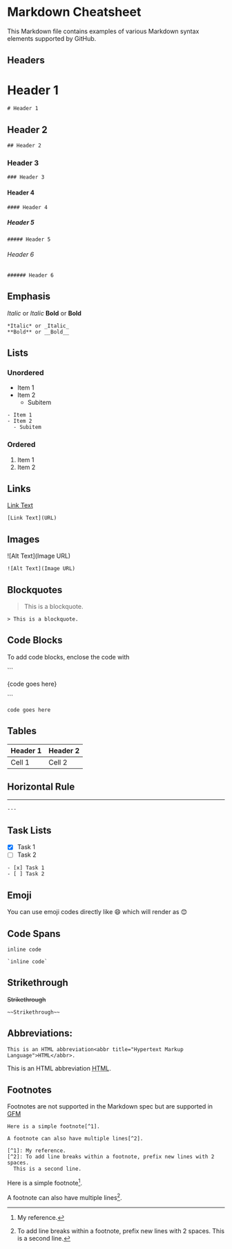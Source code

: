
# Markdown Cheatsheet

This Markdown file contains examples of various Markdown syntax elements supported by GitHub.

## Headers

# Header 1
`# Header 1`
## Header 2
`## Header 2`
### Header 3
`### Header 3`
#### Header 4
`#### Header 4`
##### Header 5
`##### Header 5`
###### Header 6
`###### Header 6`

## Emphasis
*Italic* or _Italic_
**Bold** or __Bold__
```
*Italic* or _Italic_
**Bold** or __Bold__
```
## Lists
### Unordered
- Item 1
- Item 2
  - Subitem
```
- Item 1
- Item 2
  - Subitem
```

### Ordered
1. Item 1
2. Item 2

## Links
[Link Text](URL)
```
[Link Text](URL)
```

## Images
![Alt Text](Image URL)
```
![Alt Text](Image URL)
```

## Blockquotes
> This is a blockquote.
```
> This is a blockquote.
```

## Code Blocks

To add code blocks, enclose the code with 

\`\`\` 

{code goes here} 

\`\`\`
```
code goes here
```

## Tables
| Header 1 | Header 2 |
|----------|----------|
| Cell 1   | Cell 2   |

## Horizontal Rule
---
```
---
```

## Task Lists
- [x] Task 1
- [ ] Task 2
```
- [x] Task 1
- [ ] Task 2
```

## Emoji
You can use emoji codes directly like :smile: which will render as 😊


## **Code Spans** 
   `inline code`
   ```
   `inline code`
   ```

## **Strikethrough** 
   ~~Strikethrough~~
   ```
   ~~Strikethrough~~
   ```

## **Abbreviations**:
   ```
   This is an HTML abbreviation<abbr title="Hypertext Markup Language">HTML</abbr>.
   ```
   This is an HTML abbreviation <abbr title="Hypertext Markup Language">HTML</abbr>.

## Footnotes

Footnotes are not supported in the Markdown spec but are supported in [GFM](https://docs.github.com/en/get-started/writing-on-github/getting-started-with-writing-and-formatting-on-github/basic-writing-and-formatting-syntax)

```
Here is a simple footnote[^1].

A footnote can also have multiple lines[^2].

[^1]: My reference.
[^2]: To add line breaks within a footnote, prefix new lines with 2 spaces.
  This is a second line.
```
Here is a simple footnote[^1].

A footnote can also have multiple lines[^2].

[^1]: My reference.
[^2]: To add line breaks within a footnote, prefix new lines with 2 spaces.
  This is a second line.

